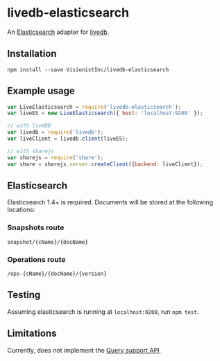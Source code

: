 # livedb-elasticsearch
An [Elasticsearch](https://www.elastic.co/products/elasticsearch) adapter for [livedb](https://github.com/share/livedb).

## Installation
`npm install --save VisionistInc/livedb-elasticsearch`

## Example usage
```javascript
var LiveElasticsearch = require('livedb-elasticsearch');
var liveES = new LiveElasticsearch({ host: 'localhost:9200' });

// with liveDB
var livedb = require('livedb');
var liveClient = livedb.client(liveES);

// with sharejs
var sharejs = require('share');
var share = sharejs.server.createClient({backend: liveClient});
```

## Elasticsearch
Elasticsearch 1.4+ is required.  Documents will be stored at the following locations:

### Snapshots route
`snapshot/{cName}/{docName}`

### Operations route
`/ops-{cName}/{docName}/{version}`

## Testing
Assuming elasticsearch is running at `localhost:9200`, run `npm test`.

## Limitations
Currently, does not implement the [Query support API](https://github.com/share/livedb/blob/master/lib/memory.js#L109).
